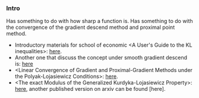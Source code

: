 
### **Intro**

Has something to do with how sharp a function is. Has something to do with the convergence of the gradient descend method and proximal point method. 

* Introductory materials for school of economic \<A User's Guide to the KL inequalities\>: [here](http://www.gipsa-lab.fr/summerschool/slra2015/BolteGrenoble.pdf). 
* Another one that discuss the concept under smooth gradient descend is: [here](https://regularize.wordpress.com/2013/09/25/the-kurdyka-lojasiewicz-inequality-and-gradient-descent-methods/)
* \<Linear Convergence of Gradient and Proximal-Gradient Methods under the Polyak-Lojasiewicz Conditions\>: [here](https://arxiv.org/abs/1608.04636). 
* \<The exact Modulus of the Generalized Kurdyka-Lojasiewicz Property\>: [here](https://open.library.ubc.ca/media/stream/pdf/24/1.0392646/3), another published version on arxiv can be found [here]. 